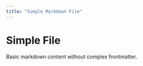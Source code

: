 ```yaml
---
title: "Simple Markdown File"
---
```


# Simple File

Basic markdown content without complex frontmatter.
